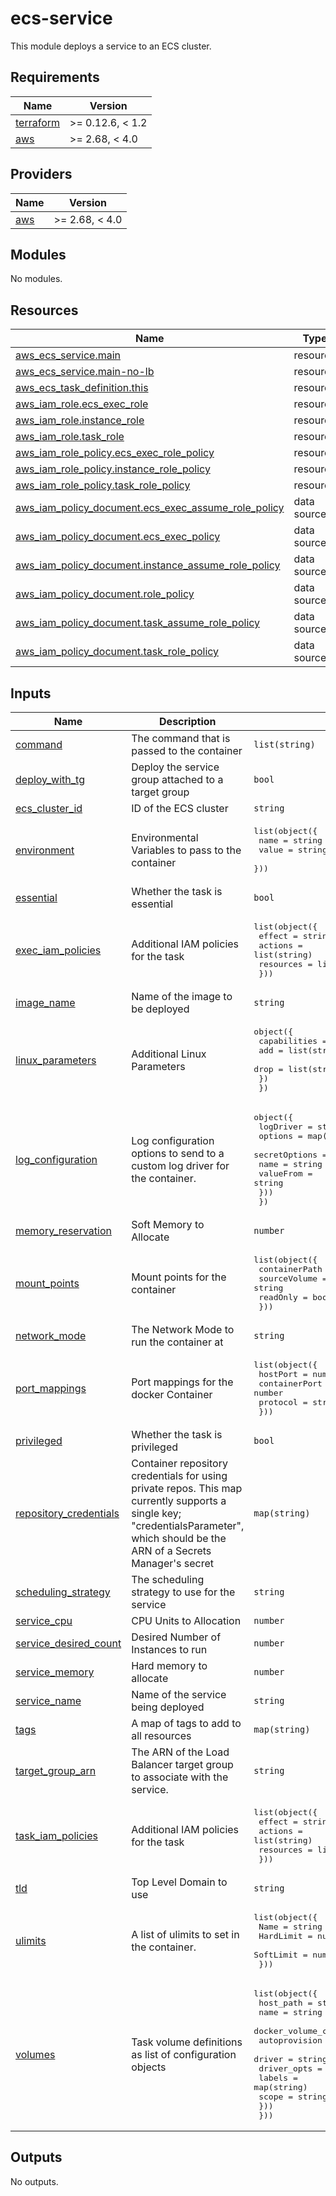 # ecs-service
This module deploys a service to an ECS cluster.

<!-- BEGINNING OF PRE-COMMIT-TERRAFORM DOCS HOOK -->
## Requirements

| Name | Version |
|------|---------|
| <a name="requirement_terraform"></a> [terraform](#requirement\_terraform) | >= 0.12.6, < 1.2 |
| <a name="requirement_aws"></a> [aws](#requirement\_aws) | >= 2.68, < 4.0 |

## Providers

| Name | Version |
|------|---------|
| <a name="provider_aws"></a> [aws](#provider\_aws) | >= 2.68, < 4.0 |

## Modules

No modules.

## Resources

| Name | Type |
|------|------|
| [aws_ecs_service.main](https://registry.terraform.io/providers/hashicorp/aws/latest/docs/resources/ecs_service) | resource |
| [aws_ecs_service.main-no-lb](https://registry.terraform.io/providers/hashicorp/aws/latest/docs/resources/ecs_service) | resource |
| [aws_ecs_task_definition.this](https://registry.terraform.io/providers/hashicorp/aws/latest/docs/resources/ecs_task_definition) | resource |
| [aws_iam_role.ecs_exec_role](https://registry.terraform.io/providers/hashicorp/aws/latest/docs/resources/iam_role) | resource |
| [aws_iam_role.instance_role](https://registry.terraform.io/providers/hashicorp/aws/latest/docs/resources/iam_role) | resource |
| [aws_iam_role.task_role](https://registry.terraform.io/providers/hashicorp/aws/latest/docs/resources/iam_role) | resource |
| [aws_iam_role_policy.ecs_exec_role_policy](https://registry.terraform.io/providers/hashicorp/aws/latest/docs/resources/iam_role_policy) | resource |
| [aws_iam_role_policy.instance_role_policy](https://registry.terraform.io/providers/hashicorp/aws/latest/docs/resources/iam_role_policy) | resource |
| [aws_iam_role_policy.task_role_policy](https://registry.terraform.io/providers/hashicorp/aws/latest/docs/resources/iam_role_policy) | resource |
| [aws_iam_policy_document.ecs_exec_assume_role_policy](https://registry.terraform.io/providers/hashicorp/aws/latest/docs/data-sources/iam_policy_document) | data source |
| [aws_iam_policy_document.ecs_exec_policy](https://registry.terraform.io/providers/hashicorp/aws/latest/docs/data-sources/iam_policy_document) | data source |
| [aws_iam_policy_document.instance_assume_role_policy](https://registry.terraform.io/providers/hashicorp/aws/latest/docs/data-sources/iam_policy_document) | data source |
| [aws_iam_policy_document.role_policy](https://registry.terraform.io/providers/hashicorp/aws/latest/docs/data-sources/iam_policy_document) | data source |
| [aws_iam_policy_document.task_assume_role_policy](https://registry.terraform.io/providers/hashicorp/aws/latest/docs/data-sources/iam_policy_document) | data source |
| [aws_iam_policy_document.task_role_policy](https://registry.terraform.io/providers/hashicorp/aws/latest/docs/data-sources/iam_policy_document) | data source |

## Inputs

| Name | Description | Type | Default | Required |
|------|-------------|------|---------|:--------:|
| <a name="input_command"></a> [command](#input\_command) | The command that is passed to the container | `list(string)` | `[]` | no |
| <a name="input_deploy_with_tg"></a> [deploy\_with\_tg](#input\_deploy\_with\_tg) | Deploy the service group attached to a target group | `bool` | `false` | no |
| <a name="input_ecs_cluster_id"></a> [ecs\_cluster\_id](#input\_ecs\_cluster\_id) | ID of the ECS cluster | `string` | n/a | yes |
| <a name="input_environment"></a> [environment](#input\_environment) | Environmental Variables to pass to the container | <pre>list(object({<br>    name  = string<br>    value = string<br>  }))</pre> | `null` | no |
| <a name="input_essential"></a> [essential](#input\_essential) | Whether the task is essential | `bool` | `true` | no |
| <a name="input_exec_iam_policies"></a> [exec\_iam\_policies](#input\_exec\_iam\_policies) | Additional IAM policies for the task | <pre>list(object({<br>    effect    = string<br>    actions   = list(string)<br>    resources = list(string)<br>  }))</pre> | `[]` | no |
| <a name="input_image_name"></a> [image\_name](#input\_image\_name) | Name of the image to be deployed | `string` | n/a | yes |
| <a name="input_linux_parameters"></a> [linux\_parameters](#input\_linux\_parameters) | Additional Linux Parameters | <pre>object({<br>    capabilities = object({<br>      add  = list(string)<br>      drop = list(string)<br>    })<br>  })</pre> | `null` | no |
| <a name="input_log_configuration"></a> [log\_configuration](#input\_log\_configuration) | Log configuration options to send to a custom log driver for the container. | <pre>object({<br>    logDriver = string<br>    options   = map(string)<br>    secretOptions = list(object({<br>      name      = string<br>      valueFrom = string<br>    }))<br>  })</pre> | `null` | no |
| <a name="input_memory_reservation"></a> [memory\_reservation](#input\_memory\_reservation) | Soft Memory to Allocate | `number` | `512` | no |
| <a name="input_mount_points"></a> [mount\_points](#input\_mount\_points) | Mount points for the container | <pre>list(object({<br>    containerPath = string<br>    sourceVolume  = string<br>    readOnly      = bool<br>  }))</pre> | `[]` | no |
| <a name="input_network_mode"></a> [network\_mode](#input\_network\_mode) | The Network Mode to run the container at | `string` | `"bridge"` | no |
| <a name="input_port_mappings"></a> [port\_mappings](#input\_port\_mappings) | Port mappings for the docker Container | <pre>list(object({<br>    hostPort      = number<br>    containerPort = number<br>    protocol      = string<br>  }))</pre> | `[]` | no |
| <a name="input_privileged"></a> [privileged](#input\_privileged) | Whether the task is privileged | `bool` | `false` | no |
| <a name="input_repository_credentials"></a> [repository\_credentials](#input\_repository\_credentials) | Container repository credentials for using private repos.  This map currently supports a single key; "credentialsParameter", which should be the ARN of a Secrets Manager's secret | `map(string)` | `null` | no |
| <a name="input_scheduling_strategy"></a> [scheduling\_strategy](#input\_scheduling\_strategy) | The scheduling strategy to use for the service | `string` | `"REPLICA"` | no |
| <a name="input_service_cpu"></a> [service\_cpu](#input\_service\_cpu) | CPU Units to Allocation | `number` | `128` | no |
| <a name="input_service_desired_count"></a> [service\_desired\_count](#input\_service\_desired\_count) | Desired Number of Instances to run | `number` | `1` | no |
| <a name="input_service_memory"></a> [service\_memory](#input\_service\_memory) | Hard memory to allocate | `number` | `null` | no |
| <a name="input_service_name"></a> [service\_name](#input\_service\_name) | Name of the service being deployed | `string` | n/a | yes |
| <a name="input_tags"></a> [tags](#input\_tags) | A map of tags to add to all resources | `map(string)` | `{}` | no |
| <a name="input_target_group_arn"></a> [target\_group\_arn](#input\_target\_group\_arn) | The ARN of the Load Balancer target group to associate with the service. | `string` | `null` | no |
| <a name="input_task_iam_policies"></a> [task\_iam\_policies](#input\_task\_iam\_policies) | Additional IAM policies for the task | <pre>list(object({<br>    effect    = string<br>    actions   = list(string)<br>    resources = list(string)<br>  }))</pre> | `null` | no |
| <a name="input_tld"></a> [tld](#input\_tld) | Top Level Domain to use | `string` | `""` | no |
| <a name="input_ulimits"></a> [ulimits](#input\_ulimits) | A list of ulimits to set in the container. | <pre>list(object({<br>    Name      = string<br>    HardLimit = number<br>    SoftLimit = number<br>  }))</pre> | `null` | no |
| <a name="input_volumes"></a> [volumes](#input\_volumes) | Task volume definitions as list of configuration objects | <pre>list(object({<br>    host_path = string<br>    name      = string<br>    docker_volume_configuration = list(object({<br>      autoprovision = bool<br>      driver        = string<br>      driver_opts   = map(string)<br>      labels        = map(string)<br>      scope         = string<br>    }))<br>  }))</pre> | `[]` | no |

## Outputs

No outputs.
<!-- END OF PRE-COMMIT-TERRAFORM DOCS HOOK -->
